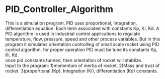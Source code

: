 # PID_Controller_Algorithm
This is a simulation program.
PID uses proportional, Integration, differentiation equation.
Each term associated with constants Kp, Ki, Kd.
A PID algorithm is used in industrial control applications to regulate temperature, flow, pressure, speed and other process variables.
But In this program it simulates orientation controlling of small scale rocket using PID control algorithm.
for proper operation PID must be tune its constants Kp, Ki, Kd.   
once pid constants tunned, then orientation of rocket will stablize.  
Input to the program:
1)momentum of inertia of rocket.
2)Mass and trust of rocket.
3)proportional (Kp), Integration (Ki), differentiation (Kd) constants.
